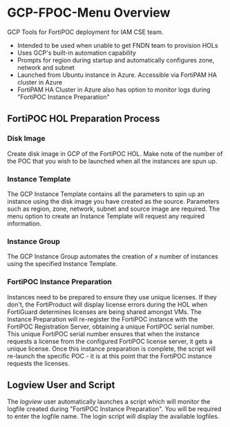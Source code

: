 # GCP-FPOC-Menu Overview
GCP Tools for FortiPOC deployment for IAM CSE team.

- Intended to be used when unable to get FNDN team to provision HOLs
- Uses GCP's built-in automation capability
- Prompts for region during startup and automatically configures zone, network and subnet
- Launched from Ubuntu instance in Azure. Accessible via FortiPAM HA cluster in Azure
- FortiPAM HA Cluster in Azure also has option to monitor logs during "FortiPOC Instance Preparation"

## FortiPOC HOL Preparation Process
### Disk Image
Create disk image in GCP of the FortiPOC HOL. Make note of the number of the POC that you wish to be launched when all the instances are spun up.

### Instance Template
The GCP Instance Template contains all the parameters to spin up an instance using the disk image you have created as the source. Parameters such as region, zone, network, subnet and source image are required. The menu option to create an Instance Template will request any required information.

### Instance Group
The GCP Instance Group automates the creation of *x* number of instances using the specified Instance Template.

### FortiPOC Instance Preparation
Instances need to be prepared to ensure they use unique licenses. If they don't, the FortiProduct will display license errors during the HOL when FortiGuard determines licenses are being shared amongst VMs. The Instance Preparation will re-register the FortiPOC instance with the FortiPOC Registration Server, obtaining a unique FortiPOC serial number. This unique FortiPOC serial number ensures that when the instance requests a license from the configured FortiPOC license server, it gets a unique license. Once this instance preparation is complete, the script will re-launch the specific POC - it is at this point that the FortiPOC instance requests the licenses.

## Logview User and Script
The *logview* user automatically launches a script which will monitor the logfile created during "FortiPOC Instance Preparation". You will be required to enter the logfile name. The login script will display the available logfiles.